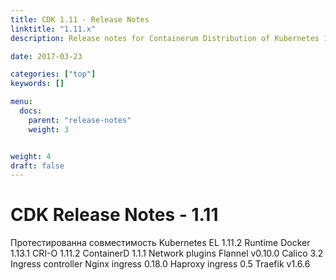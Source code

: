 ```yaml
---
title: CDK 1.11 - Release Notes
linktitle: "1.11.x"
description: Release notes for Containerum Distribution of Kubernetes 1.11

date: 2017-03-23

categories: ["top"]
keywords: []

menu:
  docs:
    parent: "release-notes"
    weight: 3


weight: 4
draft: false
---
```



# CDK Release Notes - 1.11
 Протестированна совместимость Kubernetes EL 1.11.2
 Runtime
  Docker 1.13.1
  CRI-O 1.11.2
  ContainerD 1.1.1
 Network plugins
  Flannel v0.10.0
  Calico 3.2
 Ingress controller
  Nginx ingress 0.18.0
  Haproxy ingress 0.5
  Traefik v1.6.6

